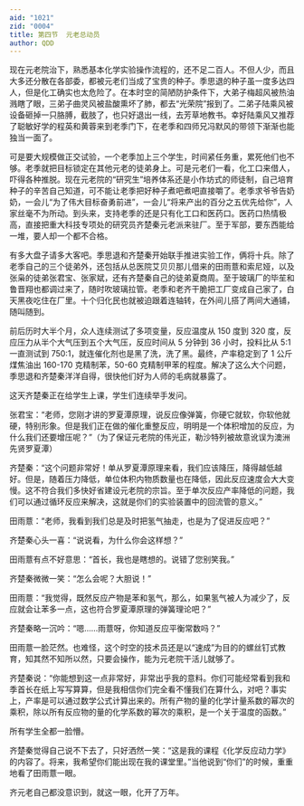 ```yaml
---
aid: "1021"
zid: "0004"
title: 第四节  元老总动员
author: QDD
---
```


现在元老院治下，熟悉基本化学实验操作流程的，还不足二百人。不但人少，而且大多还分散在各部委，都被元老们当成了宝贵的种子。季思退的种子虽一度多达四人，但是化工确实也太危险了。在本时空的简陋防护条件下，大弟子梅超风被热油溅瞎了眼，三弟子曲灵风被盐酸熏坏了肺，都去“光荣院”报到了。二弟子陆乘风被设备砸掉一只胳膊，截肢了，也只好退出一线，去芳草地教书。幸好陆乘风又推荐了聪敏好学的程英和黄蓉来到老季门下，在老季和四师兄冯默风的带领下渐渐也能独当一面了。

可是要大规模做正交试验，一个老季加上三个学生，时间紧任务重，累死他们也不够。老季就把目标锁定在其他元老的徒弟身上。可是元老们一看，化工口来借人，吓得各种推脱。现在元老院的“研究生”培养体系还是小作坊式的师徒制，自己培育种子的辛苦自己知道，可不能让老季把好种子煮吧煮吧直接嚼了。老季求爷爷告奶奶，一会儿“为了伟大目标奋勇前进”，一会儿“将来产出的百分之五优先给你”，人家丝毫不为所动。到头来，支持老季的还是只有化工口和医药口。医药口热情极高，直接把重大科技专项处的研究员齐楚秦元老派来驻厂。至于军部，要东西能给一堆，要人却一个都不合格。

有多大盘子请多大客吧。季思退和齐楚秦开始联手推进实验工作，俩将十兵。除了老季自己的三个徒弟外，还包括从总医院艾贝贝那儿借来的田雨薏和索尼娅，以及张枭的徒弟张君宝、张家斌，还有齐楚秦自己的徒弟夏商周。至于玻璃厂的毕苼和鲁晋翔也都调过来了，随时吹玻璃拉管。老季和老齐干脆把工厂变成自己家了，白天黑夜吃住在厂里。十个归化民也就被迫跟着连轴转，在外间儿搭了两间大通铺，随叫随到。

前后历时大半个月，众人连续测试了多项变量，反应温度从 150 度到 320 度，反应压力从半个大气压到五个大气压，反应时间从 5 分钟到 36 小时，投料比从 5:1 一直测试到 750:1，就连催化剂也是黑了洗，洗了黑。最终，产率稳定到了 1 公斤煤焦油出 160-170 克精制苯，50-60 克精制甲苯的程度。解决了这么大个问题，季思退和齐楚秦洋洋自得，很快他们好为人师的毛病就暴露了。

这天齐楚秦正在给学生上课，学生们连续举手发问。

张君宝：“老师，您刚才讲的罗夏潭原理，说反应像弹簧，你硬它就软，你软他就硬，特别形象。但是我们正在做的催化重整反应，明明是一个体积增加的反应，为什么我们还要增压呢？”（为了保证元老院的伟光正，勒沙特列被故意讹误为澳洲先贤罗夏潭）

齐楚秦：“这个问题非常好！单从罗夏潭原理来看，我们应该降压，降得越低越好。但是，随着压力降低，单位体积内物质数量也在降低，因此反应速度会大大变慢。这不符合我们多快好省建设元老院的宗旨。至于单次反应产率降低的问题，我们可以通过循环反应来解决，这就是你们的实验装置中的回流管的意义。”

田雨薏：“老师，我看到我们总是及时把氢气抽走，也是为了促进反应吧？”

齐楚秦心头一喜：“说说看，为什么你会这样想？”

田雨薏有点不好意思：“首长，我也是瞎想的。说错了您别笑我。”

齐楚秦微微一笑：“怎么会呢？大胆说！”

田雨薏：“我觉得，既然反应产物是苯和氢气，那么，如果氢气被人为减少了，反应就会让苯多一点，这也符合罗夏潭原理的弹簧理论吧？”

齐楚秦略一沉吟：“嗯……雨薏呀，你知道反应平衡常数吗？”

田雨薏一脸茫然。也难怪，这个时空的技术员还是以“速成”为目的的螺丝钉式教育，知其然不知所以然，只要会操作，能为元老院干活儿就够了。

齐楚秦说：“你能想到这一点非常好，非常出乎我的意料。你们可能经常看到我和季首长在纸上写写算算，但是我相信你们完全看不懂我们在算什么，对吧？事实上，产率是可以通过数学公式计算出来的。所有产物的量的化学计量系数的幂次的乘积，除以所有反应物的量的化学系数的幂次的乘积，是一个关于温度的函数。”

所有学生全都一脸懵。

齐楚秦觉得自己说不下去了，只好洒然一笑：“这是我的课程《化学反应动力学》的内容了。将来，我希望你们能出现在我的课堂里。”当他说到“你们”的时候，重重地看了田雨薏一眼。

齐元老自己都没意识到，就这一眼，化开了万年。
